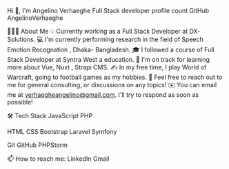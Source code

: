 Hi 👋, I'm Angelino Verhaeghe
Full Stack developer
profile count  GitHub AngelinoVerhaeghe

👨🏻‍💻  About Me
💡   Currently working as a Full Stack Developer at DX-Solutions.
💻  I'm currently performing research in the field of Speech Emotion Recognation , Dhaka- Bangladesh.
🎓 I followed a course of Full Stack Developer at Syntra West a education.
🌱  I'm on track for learning more about Vue, Nuxt , Strapi CMS.
✍️  In my free time, I play World of Warcraft, going to football games as my hobbies.
💬  Feel free to reach out to me for general consulting, or discussions on any topics!
✉️  You can email me at verhaegheangelino@gmail.com. I'll try to respond as soon as possible!

🛠  Tech Stack
JavaScript  PHP 

HTML  CSS  Bootstrap  Laravel  Symfony 

Git  GitHub  PHPStorm 

📫   How to reach me:
LinkedIn   Gmail     
